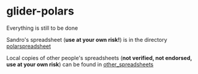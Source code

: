 # glider-polars

Everything is still to be done

Sandro's spreadsheet (**use at your own risk!**) is in the directory [polarspreadsheet](polarspreadsheet/index.html) 

Local copies of other people's spreadsheets (**not verified, not endorsed, use at your own risk**) can be found in [other_spreadsheets](./other_spreadsheets/index.html) 
